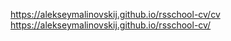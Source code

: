 https://alekseymalinovskij.github.io/rsschool-cv/cv
https://alekseymalinovskij.github.io/rsschool-cv/